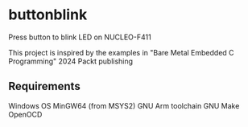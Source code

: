 # buttonblink
Press button to blink LED on NUCLEO-F411

This project is inspired by the examples in "Bare Metal Embedded C Programming" 2024 Packt publishing

## Requirements
Windows OS
MinGW64 (from MSYS2)
GNU Arm toolchain
GNU Make
OpenOCD
